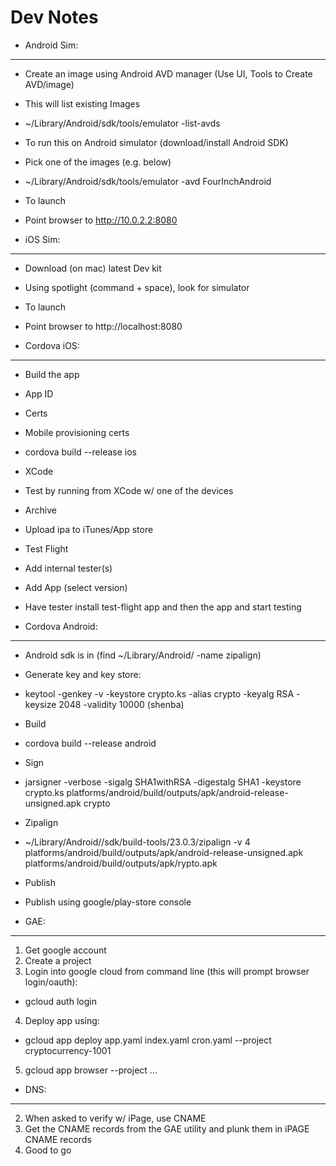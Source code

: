 # Dev Notes


- Android Sim:
-------------
 - Create an image using Android AVD manager (Use UI, Tools to Create AVD/image)
 - This will list existing Images
  - ~/Library/Android/sdk/tools/emulator -list-avds
 - To run this on Android simulator (download/install Android SDK)
 - Pick one of the images (e.g. below)
  - ~/Library/Android/sdk/tools/emulator -avd FourInchAndroid
 - To launch 
  - Point browser to http://10.0.2.2:8080

- iOS Sim:
---------
 - Download (on mac) latest Dev kit
 - Using spotlight (command + space), look for simulator
 - To launch 
  - Point browser to http://localhost:8080

- Cordova iOS:
-------------
 - Build the app
  - App ID
  - Certs
  - Mobile provisioning certs
 - cordova build --release ios
 - XCode
  - Test by running from XCode w/ one of the devices
  - Archive
  - Upload ipa to iTunes/App store
  - Test Flight
   - Add internal tester(s)
   - Add App (select version)
   - Have tester install test-flight app and then the app and start testing
  
- Cordova Android:
-----------------

 - Android sdk is in  (find ~/Library/Android/ -name zipalign)
 - Generate key and key store:
 - keytool -genkey -v -keystore crypto.ks -alias crypto -keyalg RSA -keysize 2048 -validity 10000 (shenba)
 - Build
  - cordova build --release android
 - Sign
  - jarsigner -verbose -sigalg SHA1withRSA -digestalg SHA1 -keystore crypto.ks platforms/android/build/outputs/apk/android-release-unsigned.apk crypto 
 - Zipalign
  - ~/Library/Android//sdk/build-tools/23.0.3/zipalign -v 4 platforms/android/build/outputs/apk/android-release-unsigned.apk platforms/android/build/outputs/apk/rypto.apk
 - Publish
  - Publish using google/play-store console
  
- GAE:
-----
1. Get google account
2. Create a project
3. Login into google cloud from command line (this will prompt browser login/oauth): 
 - gcloud auth login
4. Deploy app using:
 - gcloud app deploy app.yaml index.yaml cron.yaml --project cryptocurrency-1001
5. gcloud app browser --project ...

  
- DNS:
-----
2. When asked to verify w/ iPage, use CNAME
3. Get the CNAME records from the GAE utility and plunk them in iPAGE CNAME records
4. Good to go

